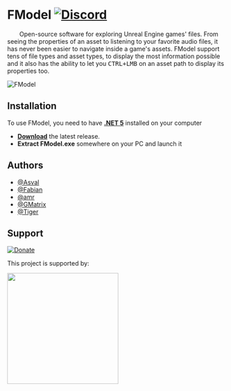 # FModel [![Discord](https://discordapp.com/api/guilds/637265123144237061/widget.png?style=shield)](https://discord.gg/fdkNYYQ)

&ensp;&ensp;&ensp;&ensp;Open-source software for exploring Unreal Engine games' files. From seeing the properties of an asset to listening to your favorite audio files, it has never been easier to navigate inside a game's assets. FModel support tens of file types and asset types, to display the most information possible and it also has the ability to let you <kbd>CTRL+LMB</kbd> on an asset path to display its properties too.

<img src="https://user-images.githubusercontent.com/26126862/119065662-52534800-b9de-11eb-85fd-a47797daa062.png" align="center" alt="FModel">

## Installation

To use FModel, you need to have **[.NET 5](https://dotnet.microsoft.com/download/dotnet/thank-you/runtime-desktop-5.0.6-windows-x64-installer)** installed on your computer
* **[Download](https://github.com/iAmAsval/FModel/releases/download/4.0.0.1/FModel.zip)** the latest release.
* **Extract FModel.exe** somewhere on your PC and launch it

## Authors

- [@Asval](https://github.com/iAmAsval)
- [@Fabian](https://github.com/FabianFG)
- [@amr](https://github.com/Amrsatrio)
- [@GMatrix](https://github.com/GMatrixGames)
- [@Tiger](https://github.com/XTigerHyperX)

## Support

[![Donate](https://img.shields.io/badge/Paypal-Donate-00457C.svg?logo=paypal)](https://www.paypal.com/cgi-bin/webscr?cmd=_s-xclick&hosted_button_id=EP9SSWG8MW4UC&source=url)

<p>This project is supported by:</p>
<p>
  <a href="https://www.jetbrains.com/">
    <img src="https://cdn.fmodel.app/i/svg/jetbrains.svg" width="256px">
  </a>
</p>